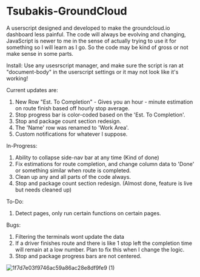 # Tsubakis-GroundCloud
A userscript designed and developed to make the groundcloud.io dashboard less painful.
The code will always be evolving and changing, JavaScript is newer to me in the sense of actually trying to use it for something so I will learn as I go. So the code may be kind of gross or not make sense in some parts.

Install: 
Use any usesrscript manager, and make sure the script is ran at "document-body" in the userscript settings or it may not look like it's working!

Current updates are:
1. New Row "Est. To Completion" - Gives you an hour - minute estimation on route finish based off hourly stop average.
2. Stop progress bar is color-coded based on the 'Est. To Completion'.
3. Stop and package count section redesign.
4. The 'Name' row was renamed to 'Work Area'.
5. Custom notifications for whatever I suppose.

In-Progress:
1. Ability to collapse side-nav bar at any time (Kind of done)
2. Fix estimations for route completion, and change column data to 'Done' or something similar when route is completed.
3. Clean up any and all parts of the code always.
4. Stop and package count section redesign. (Almost done, feature is live but needs cleaned up)

To-Do:
1. Detect pages, only run certain functions on certain pages.

Bugs: 
1. Filtering the terminals wont update the data
2. If a driver finishes route and there is like 1 stop left the completion time will remain at a low number. Plan to fix this when I change the logic.
3. Stop and package progress bars are not centered.

![1f7d7e03f9746ac59a86ac28e8df9fe9 (1)](https://github.com/trevorftp/Tsubakis-GroundCloud/assets/17115206/3a987fd4-2de8-4bcc-a589-77e71cb47fa3)


